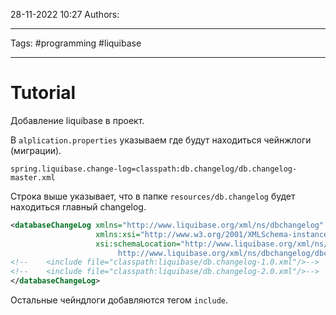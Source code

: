 28-11-2022
10:27
Authors: 
***
Tags: #programming #liquibase
***
# Tutorial

Добавление liquibase в проект.

В `alplication.properties` указываем где будут находиться чейнжлоги (миграции).
```
spring.liquibase.change-log=classpath:db.changelog/db.changelog-master.xml
```

Строка выше указывает, что в папке `resources/db.changelog` будет находиться главный changelog. 

```xml
<databaseChangeLog xmlns="http://www.liquibase.org/xml/ns/dbchangelog"  
                   xmlns:xsi="http://www.w3.org/2001/XMLSchema-instance"  
                   xsi:schemaLocation="http://www.liquibase.org/xml/ns/dbchangelog  
                        http://www.liquibase.org/xml/ns/dbchangelog/dbchangelog-3.4.xsd">  
<!--    <include file="classpath:liquibase/db.changelog-1.0.xml"/>-->  
<!--    <include file="classpath:liquibase/db.changelog-2.0.xml"/>-->  
</databaseChangeLog>
```

Остальные чейндлоги добавляются тегом `include`.
